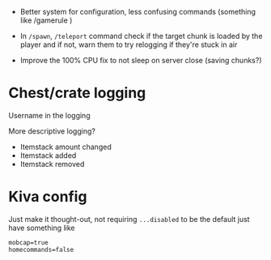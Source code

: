 - Better system for configuration, less confusing commands (something like /gamerule <key> <value>) 
- In `/spawn`, `/teleport` command check if the target chunk is loaded by the player
and if not, warn them to try relogging if they're stuck in air

- Improve the 100% CPU fix to not sleep on server close (saving chunks?)

# Chest/crate logging
Username in the logging

More descriptive logging?
- Itemstack amount changed
- Itemstack added
- Itemstack removed

# Kiva config
Just make it thought-out, not requiring `...disabled` to be the default
just have something like
```
mobcap=true
homecommands=false
```